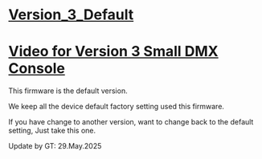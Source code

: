 # [Version_3_Default](./Version_3_Default/)
# [Video for Version 3 Small DMX Console](https://youtu.be/KtjxazMMoqE)

This firmware is the default version.

We keep all the device default factory setting used this firmware.

If you have change to another version, want to change back to the default setting, Just take this one.

Update by GT: 29.May.2025








